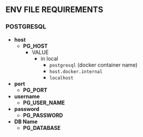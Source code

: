 ## ENV FILE REQUIREMENTS
### POSTGRESQL
- **host**
    - **PG_HOST**
      - VALUE
          - in local
              - `postgresql` (docker container name)
              - `host.docker.internal`
              - `localhost`
- **port**
    - **PG_PORT**
- **username**
    - **PG_USER_NAME**
- **password**
    - **PG_PASSWORD**
- **DB Name**
    - **PG_DATABASE**
